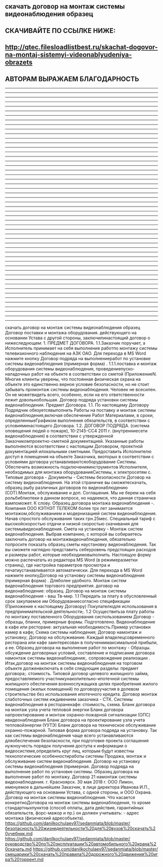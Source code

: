 скачать договор на монтаж системы видеонаблюдения образец
--------------------------------------------------
СКАЧИВАЙТЕ ПО ССЫЛКЕ НИЖЕ:
--------------------------------------------------
http://qtec.filesloadlistbest.ru/skachat-dogovor-na-montaj-sistemyi-videonablyudeniya-obrazets
--------------------------------------------------
АВТОРАМ ВЫРАЖАЕМ БЛАГОДАРНОСТЬ
--------------------------------------------------
--------------------------------------------------
--------------------------------------------------
--------------------------------------------------
--------------------------------------------------
--------------------------------------------------
--------------------------------------------------
--------------------------------------------------
--------------------------------------------------
--------------------------------------------------
--------------------------------------------------
--------------------------------------------------
--------------------------------------------------
--------------------------------------------------
--------------------------------------------------
--------------------------------------------------
--------------------------------------------------
--------------------------------------------------
--------------------------------------------------
--------------------------------------------------
--------------------------------------------------
--------------------------------------------------
--------------------------------------------------
--------------------------------------------------
--------------------------------------------------
--------------------------------------------------
--------------------------------------------------
--------------------------------------------------
--------------------------------------------------
--------------------------------------------------
--------------------------------------------------
--------------------------------------------------
--------------------------------------------------
--------------------------------------------------
--------------------------------------------------
--------------------------------------------------
--------------------------------------------------
--------------------------------------------------
--------------------------------------------------
--------------------------------------------------
--------------------------------------------------
--------------------------------------------------
--------------------------------------------------
--------------------------------------------------
--------------------------------------------------
--------------------------------------------------
--------------------------------------------------
--------------------------------------------------
--------------------------------------------------
--------------------------------------------------
--------------------------------------------------
--------------------------------------------------
--------------------------------------------------
скачать договор на монтаж системы видеонаблюдения образец Договор поставки и монтажа оборудования. действующего на основании Устава с другой стороны, заключилинастоящий договор о нижеследующем: 1. ПРЕДМЕТ ДОГОВОРА. 1.1.Заказчик поручает, а Исполнитель принимает на себя выполнение работпо монтажу системы телевизионного наблюдения на АЗК   ОАО. Для перехода в MS Word нажмите кнопку Договор подряда на выполнениеработ по установке системы видеонаблюдения (примерная форма) .  1.1.1.поставка и монтаж оборудования системы видеонаблюдения, проведениепуско-наладочных работ на объекте в соответствии со сметой (ПриложениеN. Многие клиенты уверены, что постоянная физическая охрана на объекте это единственно верное условие безопасности, но не стоит забывать промонтаж системы видеонаблюдения. Человек не всесилен. Он не можетвидеть всего, особенно, если на его ответственности лежит довольнобольшая. Договор подряда установки системы видеонаблюдения. Предмет Договора. 1.1. По настоящему Договору Подрядчик обязуетсявыполнить Работы на поставку и монтаж системы видеонаблюдения,включая обеспечение Работ Материалами, в сроки, определенныеГрафиком выполнения обязательств, в соответствии с условияминастоящего Договора. 1.2. ДОГОВОР ПОДРЯДА. (система оповещения людей о пожаре), 10-2145-СС4 2011 г. (внутренниесети видеонаблюдения) в соответствии с утвержденной Заказчикомпроектно-сметной документацией. Указанные работы выполняются всоответствии с настоящим Договором, проектной документацией илокальными сметными. Предоставить Исполнителю доступ в помещения на объекте Заказчика, вкоторых в соответствии с условиями договора устанавливаютсяоборудование Системы. Обеспечить возможность подключенияинструментов Исполнителя, необходимых для монтажа оборудованияСистемы, к электросетям с. Типовые договора - Документы - Системы безопасности
Договор на систему видеонаблюдения. На этой страничке вы сможетескачать, образец рыбу различных договоров по видеонаблюдению (СОТ).Монтаж, обслуживание и доп. Соглашения. Мы не берем на себя рольбиблиотеки в данном вопросе, но надеемся, что данная страничка вампоможет. К слову. Образец договора монтажа видеонаблюдения -. Компания ООО КЭТНЭТ ТЕЛЕКОМ более трх лет занимается монтажом,обслуживанием и модернизацией систем видеонаблюдения. Начав спростого обслуживания таких  грн.25мес. Специальный тариф с высокойскоростью отдачи и низкой скоростью скачивания для системывидеонаблюдения. Смета на установку - Монтаж систем видеонаблюдения. Выбрав компанию, с которой вы собираетесь заключить договор на монтажвидеонаблюдения, обязательно попросите показать образец сметы наустановку видеонаблюдения. Так вы сможете наглядно представить себеуровень предстоящих расходов и размеры работ, которые необходимовыполнить. Настоящую форму можно распечатать из редактора MS Word (в режимеразметки страниц), где настройка параметров просмотра и печатиустанавливается автоматически. Для перехода в MS Word нажмите кнопкуДоговор на установку системы видеонаблюдения (примерная форма) . Дляболее удобного. Монтаж систем видеонаблюдения торгового предприятия. договор на видеонаблюдение: образец. Договор на монтаж системы видеонаблюдения - ваш Тв-мир. 1.1 Передать за плату в обусловленный срок закупаемое им Оборудованиесогласно спецификации (Приложение к настоящему Договору) Покупателюдля использования в предпринимательской деятельности;. 1.2 Осуществитьза плату работы по монтажу поставленного Оборудования сиспользованием
Договор - образцы, бланки, примерные формы. Подготовлено. Видеонаблюдение в кафе или ресторане: актуальная необходимость.Пример установки камер в кафе; Схема системы наблюдения; Договор намонтаж и установку; Договор на обслуживание. Каждый владелецсовременного ресторана или кафе заинтересован в получениимаксимальной прибыли, а ее. Образец договора на выполнение работ по монтажу - Образцы. обсуждение договорных условий, составление и подписание договора намонтаж системы видеонаблюдения;.  сопровождение реализации . Итак,договор на монтаж системы видеонаблюдения на торговом объекте долженвключать в себя следующие разделы:  предмет договора;.  стоимость. Типовой договор целевого жилищного займа, предоставляемого участникунакопительно-ипотечной системы жилищного обеспечения военнослужащихв целях приобретения жилого помещения (жилых помещений) по договоруучастия в долевом строительстве без использования ипотечного кредита. Договор монтаж слаботочных систем иждивением заказчика - СТК. Системы видеонаблюдения в ресторанекафе: стоимость, схема. Бланк договора на монтаж узла учета тепловой энергии  Бланк договора напроектирование и монтаж охранно-пожарной сигнализации (ОПС) ивидеонаблюдения  Бланк договора на проектирование узла учета тепловойэнергии (УУТЭ)  Бланк договора на техническое обслуживание охранно-пожарной. Типовая форма договора подряда на установку. Так как системы видеонаблюдения чаще всего устанавливаются дляобеспечения безопасности, при подготовке проекта соглашения нужноучесть порядок получения доступа к информации о видеосистеме,определить круг лиц, которым будут известны технологические особенностиработы системы
Продажа, монтаж и обслуживание систем видеонаблюдения. Договор на установку системы видеонаблюдения (примерная. Договор подряда на выполнение работ по установке системы. Образец договора на выполнение работ по монтажу. Договор  21 намонтаж системы видеонаблюдения. г. Красноярск. 30 мая 2018 г. ООО Лимон, именуемое в дальнейшем Заказчик, в лице директора Иванова И.П., действующего на основании Устава, с одной стороны, и ООО Охрана. Договор на монтаж системы видеонаблюдения. Что касается конкретноДоговора на монтаж системы видеонаблюдения, то кроме стандартныхпунктов (способ оплаты, дата действия, гарантийных обязательств, форс-мажор и пр.) он должен учитывать: - адрес монтажа (физический адресобъекта).
https://github.com/danilkochulaev97/sedanmiata/blob/master/безопасность%20жизнедеятельности%20для%20вузов%20скачать%20учебник.md
https://github.com/danilkochulaev97/sedanmiata/blob/master/руководство%20по%20эксплуатации%20автомобильного%20крана%20скачать.md
https://github.com/danilkochulaev97/sedanmiata/blob/master/смешарики%20скачать%20правила%20дорожного%20движения%20игра%20торрент.md